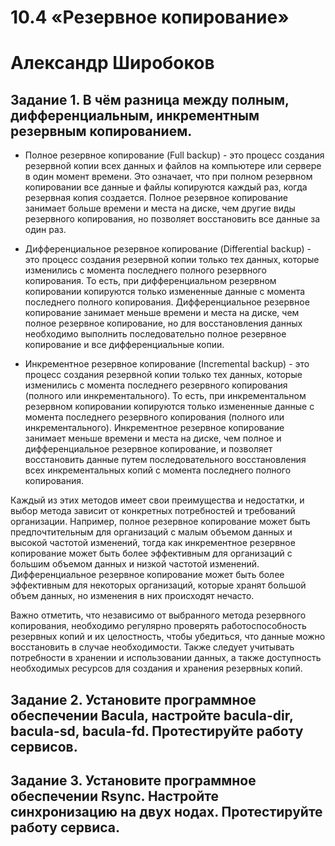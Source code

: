# 10.4 «Резервное копирование»
# Александр Широбоков
## Задание 1. В чём разница между полным, дифференциальным, инкрементным резервным копированием.
 - Полное резервное копирование (Full backup) - это процесс создания резервной копии всех данных и файлов на компьютере или сервере в один момент времени. Это означает, что при полном резервном копировании все данные и файлы копируются каждый раз, когда резервная копия создается. Полное резервное копирование занимает больше времени и места на диске, чем другие виды резервного копирования, но позволяет восстановить все данные за один раз.

 - Дифференциальное резервное копирование (Differential backup) - это процесс создания резервной копии только тех данных, которые изменились с момента последнего полного резервного копирования. То есть, при дифференциальном резервном копировании копируются только измененные данные с момента последнего полного копирования. Дифференциальное резервное копирование занимает меньше времени и места на диске, чем полное резервное копирование, но для восстановления данных необходимо выполнить последовательно полное резервное копирование и все дифференциальные копии.

 - Инкрементное резервное копирование (Incremental backup) - это процесс создания резервной копии только тех данных, которые изменились с момента последнего резервного копирования (полного или инкрементального). То есть, при инкрементальном резервном копировании копируются только измененные данные с момента последнего резервного копирования (полного или инкрементального). Инкрементное резервное копирование занимает меньше времени и места на диске, чем полное и дифференциальное резервное копирование, и позволяет восстановить данные путем последовательного восстановления всех инкрементальных копий с момента последнего полного копирования.

Каждый из этих методов имеет свои преимущества и недостатки, и выбор метода зависит от конкретных потребностей и требований организации. Например, полное резервное копирование может быть предпочтительным для организаций с малым объемом данных и высокой частотой изменений, тогда как инкрементное резервное копирование может быть более эффективным для организаций с большим объемом данных и низкой частотой изменений. Дифференциальное резервное копирование может быть более эффективным для некоторых организаций, которые хранят большой объем данных, но изменения в них происходят нечасто.

Важно отметить, что независимо от выбранного метода резервного копирования, необходимо регулярно проверять работоспособность резервных копий и их целостность, чтобы убедиться, что данные можно восстановить в случае необходимости. Также следует учитывать потребности в хранении и использовании данных, а также доступность необходимых ресурсов для создания и хранения резервных копий.
## Задание 2. Установите программное обеспечении Bacula, настройте bacula-dir, bacula-sd, bacula-fd. Протестируйте работу сервисов.
## Задание 3. Установите программное обеспечении Rsync. Настройте синхронизацию на двух нодах. Протестируйте работу сервиса.
